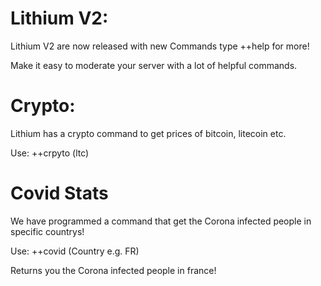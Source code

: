 # Lithium V2:

Lithium V2 are now released with new Commands type ++help for more!

Make it easy to moderate your server with a lot of helpful commands.

# Crypto:

Lithium has a crypto command to get prices of bitcoin, litecoin etc.

Use: ++crpyto (ltc)

# Covid Stats

We have programmed a command that get the Corona infected people in specific countrys!

Use: ++covid (Country e.g. FR)

Returns you the Corona infected people in france!
